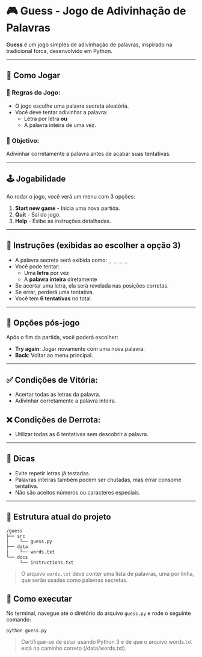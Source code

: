 # 🎮 Guess - Jogo de Adivinhação de Palavras

**Guess** é um jogo simples de adivinhação de palavras, inspirado na tradicional forca, desenvolvido em Python.

---

## 🚀 Como Jogar

### 🧾 Regras do Jogo:

- O jogo escolhe uma palavra secreta aleatória.
- Você deve tentar adivinhar a palavra:
  - Letra por letra **ou**
  - A palavra inteira de uma vez.

### 🎯 Objetivo:
Adivinhar corretamente a palavra antes de acabar suas tentativas.

---

## 🕹️ Jogabilidade

Ao rodar o jogo, você verá um menu com 3 opções:

1. **Start new game** - Inicia uma nova partida.
2. **Quit** - Sai do jogo.
3. **Help** - Exibe as instruções detalhadas.

---

## 📜 Instruções (exibidas ao escolher a opção 3)

- A palavra secreta será exibida como: `_ _ _ _`
- Você pode tentar:
  - Uma **letra** por vez
  - A **palavra inteira** diretamente
- Se acertar uma letra, ela será revelada nas posições corretas.
- Se errar, perderá uma tentativa.
- Você tem **6 tentativas** no total.

---

## 🔄 Opções pós-jogo

Após o fim da partida, você poderá escolher:

- **Try again**: Jogar novamente com uma nova palavra.
- **Back**: Voltar ao menu principal.

---

## ✅ Condições de Vitória:

- Acertar todas as letras da palavra.
- Adivinhar corretamente a palavra inteira.

## ❌ Condições de Derrota:

- Utilizar todas as 6 tentativas sem descobrir a palavra.

---

## 🧠 Dicas

- Evite repetir letras já testadas.
- Palavras inteiras também podem ser chutadas, mas errar consome tentativa.
- Não são aceitos números ou caracteres especiais.

---

## 📁 Estrutura atual do projeto

```
/guess 
├── src
|    └── guess.py 
├── data 
|    └── words.txt
└── docs
     └── instructions.txt
```

> O arquivo `words.txt` deve conter uma lista de palavras, uma por linha, que serão usadas como palavras secretas.

## 🐍 Como executar

No terminal, navegue até o diretório do arquivo `guess.py` e rode o seguinte comando:

```
python guess.py
```

> Certifique-se de estar usando Python 3 e de que o arquivo words.txt está no caminho correto (/data/words.txt).